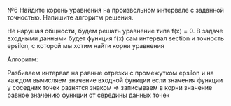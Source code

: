 №6
Найдите корень уравнения  на произвольном интервале с заданной точностью. Напишите алгоритм решения.

Не нарушая общности, будем решать уравнение типа f(x) = 0. В задаче входными данными будет функция f(x)
сам интервал section и точность epsilon, с которой мы хотим найти корни уравнения

Алгоритм:

Разбиваем интервал на равные отрезки с промежутком epsilon и на каждом вычисляем значение входной функции
если значения функции у соседних точек разнятся знаком => записываем в корни значение равное значению функции
от середины данных точек
